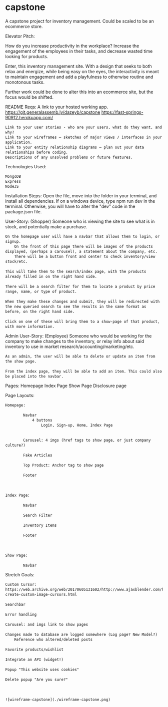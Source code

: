 # capstone
A capstone project for inventory management. Could be scaled to be an ecommerce store.

Elevator Pitch: 

How do you increase productivity in the workplace? Increase the engagement of the employees in their tasks, and decrease wasted time looking for products.

Enter, this inventory management site. With a design that seeks to both relax and energize, while being easy on the eyes, the interactivity is meant to maintain engagement and add a playfulness to otherwise routine and monotonous tasks.

Further work could be done to alter this into an ecommerce site, but the focus would be shifted.


README Reqs:
    A link to your hosted working app.
        https://git.generalassemb.ly/dazeyb/capstone
        https://fast-springs-90912.herokuapp.com/

    Link to your user stories - who are your users, what do they want, and why?
    Link to your wireframes – sketches of major views / interfaces in your application.
    Link to your entity relationship diagrams – plan out your data relationships before coding.
    Descriptions of any unsolved problems or future features.


Technologies Used:

    MongoDB
    Express
    NodeJS


Installation Steps:
    Open the file, move into the folder in your terminal, and install all dependencies. 
    If on a windows device, type npm run dev in the terminal.
    Otherwise, you will have to alter the "dev" code in the package.json file.


User-Story: (Shopper)
Someone who is viewing the site to see what is in stock, and potentially make a purchase.

    On the homepage user will have a navbar that allows them to login, or signup. 
        On the front of this page there will be images of the products displayed, (perhaps a carousel), a statement about the company, etc.
        There will be a button front and center to check inventory/view stock/etc.

    This will take them to the search/index page, with the products already filled in on the right hand side.

    There will be a search filter for them to locate a product by price range, name, or type of product.

    When they make these changes and submit, they will be redirected with the new queried search to see the results in the same format as before, on the right hand side.

    Click on one of these will bring them to a show-page of that product, with more information.


Admin User-Story: (Employee)
Someone who would be working for the company to make changes to the inventory, or relay info about said inventory to use in market research/accounting/marketing/etc.
        
    As an admin, the user will be able to delete or update an item from the show page.

    From the index page, they will be able to add an item. This could also be placed into the navbar.


Pages: 
    Homepage
    Index Page
    Show Page
    Disclosure page


Page Layouts:

    Homepage:

            Navbar
                4 buttons
                    Login, Sign-up, Home, Index Page


            Carousel: 4 imgs (href tags to show page, or just company culture?)

            Fake Articles

            Top Product: Anchor tag to show page

            Footer



    Index Page:
        
            Navbar

            Search Filter

            Inventory Items

            Footer



    Show Page:

            Navbar
    


Stretch Goals: 

    Custom Cursor: https://web.archive.org/web/20170605131602/http://www.ajaxblender.com/howto-create-custom-image-cursors.html

    Searchbar

    Error handling

    Carousel: and imgs link to show pages

    Changes made to database are logged somewhere (Log page? New Model?)
        Reference who altered/deleted posts
    
    Favorite products/wishlist

    Integrate an API (widget!)

    Popup "This website uses cookies"

    Delete popup "Are you sure?"



    ![wireframe-capstone](./wireframe-capstone.png)

